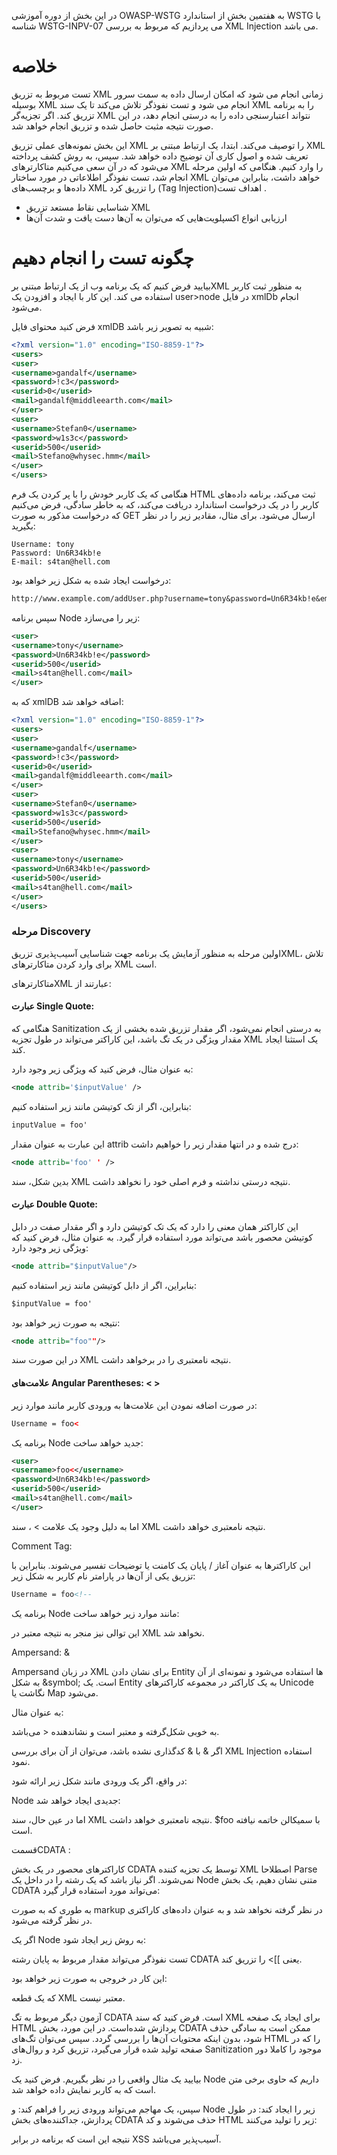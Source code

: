 در این بخش از دوره آموزشی OWASP-WSTG به هفتمین بخش از استاندارد WSTG با شناسه WSTG-INPV-07 می پردازیم که مربوط به بررسی XML Injection می باشد.

# خلاصه

تست مربوط به تزریق XML زمانی انجام می شود که امکان ارسال داده به سمت سرور بوسیله XML انجام می شود و تست نفوذگر تلاش می‌کند تا یک سند XML را به برنامه تزریق کند. اگر تجزیه‌گر XML نتواند اعتبارسنجی داده را به درستی انجام دهد، در این صورت نتیجه مثبت حاصل شده و تزریق انجام خواهد شد.

این بخش نمونه‌های عملی تزریق XML را توصیف می‌کند. ابتدا، یک ارتباط مبتنی بر XML تعریف شده و اصول کاری آن توضیح داده خواهد شد. سپس، به روش کشف پرداخته می‌شود که در آن سعی می‌کنیم متاکارترهای XML را وارد کنیم. هنگامی که اولین مرحله انجام شد، تست نفوذگر اطلاعاتی در مورد ساختار XML خواهد داشت، بنابراین می‌توان داده‌ها و برچسب‌های XML را تزریق کرد (‏Tag Injection)‏.
اهداف تست

* شناسایی نقاط مستعد تزریق XML
* ارزیابی انواع اکسپلویت‌هایی که می‌توان به آن‌ها دست یافت و شدت آن‌ها

# چگونه تست را انجام دهیم

بیایید فرض کنیم که یک برنامه وب از یک ارتباط مبتنی برXML به منظور ثبت کاربر استفاده می کند. این کار با ایجاد و افزودن یک user>node در فایل xmlDb انجام می‌شود.

فرض کنید محتوای فایل xmlDB شبیه به تصویر زیر باشد:

```xml
<?xml version="1.0" encoding="ISO-8859-1"?>
<users>
<user>
<username>gandalf</username>
<password>!c3</password>
<userid>0</userid>
<mail>gandalf@middleearth.com</mail>
</user>
<user>
<username>Stefan0</username>
<password>w1s3c</password>
<userid>500</userid>
<mail>Stefano@whysec.hmm</mail>
</user>
</users>
```
هنگامی که یک کاربر خودش را با پر کردن یک فرم HTML ثبت می‌کند، برنامه داده‌های کاربر را در یک درخواست استاندارد دریافت می‌کند، که به خاطر سادگی، فرض می‌کنیم که درخواست مذکور به صورت GET ارسال می‌شود.
برای مثال، مقادیر زیر را در نظر بگیرید:
```text
Username: tony
Password: Un6R34kb!e
E-mail: s4tan@hell.com
```
درخواست ایجاد شده به شکل زیر خواهد بود:
```txt
http://www.example.com/addUser.php?username=tony&password=Un6R34kb!e&email=s4tan@hell.com
```

سپس برنامه Node زیر را می‌سازد:
```xml
<user>
<username>tony</username>
<password>Un6R34kb!e</password>
<userid>500</userid>
<mail>s4tan@hell.com</mail>
</user>
```

که به xmlDB اضافه خواهد شد:
```xml
<?xml version="1.0" encoding="ISO-8859-1"?>
<users>
<user>
<username>gandalf</username>
<password>!c3</password>
<userid>0</userid>
<mail>gandalf@middleearth.com</mail>
</user>
<user>
<username>Stefan0</username>
<password>w1s3c</password>
<userid>500</userid>
<mail>Stefano@whysec.hmm</mail>
</user>
<user>
<username>tony</username>
<password>Un6R34kb!e</password>
<userid>500</userid>
<mail>s4tan@hell.com</mail>
</user>
</users>
```

### مرحله Discovery

اولین مرحله به منظور آزمایش یک برنامه جهت شناسایی آسیب‌پذیری تزریقXML، تلاش برای وارد کردن متاکارترهای XML است.

متاکارترهایXML عبارتند از:

#### عبارت Single Quote:

هنگامی که Sanitization به درستی انجام نمی‌شود، اگر مقدار تزریق شده بخشی از یک مقدار ویژگی در یک تگ باشد، این کاراکتر می‌تواند در طول تجزیه XML یک استثنا ایجاد کند.

به عنوان مثال، فرض کنید که ویژگی زیر وجود دارد:
```xml
<node attrib='$inputValue' />
```
بنابراین، اگر از تک کوتیشن مانند زیر استفاده کنیم:
```xml
inputValue = foo'
```
این عبارت به عنوان مقدار attrib درج شده و در انتها مقدار زیر را خواهیم داشت:
```xml
<node attrib='foo' ' />
```
بدین شکل، سند XML نتیجه درستی نداشته و فرم اصلی خود را نخواهد داشت.

#### عبارت Double Quote:

این کاراکتر همان معنی را دارد که یک تک کوتیشن دارد و اگر مقدار صفت در دابل کوتیشن محصور باشد می‌تواند مورد استفاده قرار گیرد. به عنوان مثال، فرض کنید که ویژگی زیر وجود دارد:
```xml
<node attrib="$inputValue"/>
```


بنابراین، اگر از دابل کوتیشن مانند زیر استفاده کنیم:
```xml
$inputValue = foo'
```

نتیجه به صورت زیر خواهد بود:
```xml
<node attrib="foo""/>
```
در این صورت سند XML نتیجه نامعتبری را در برخواهد داشت.

#### علامت‌های Angular Parentheses:  < >

در صورت اضافه نمودن این علامت‌ها به ورودی کاربر مانند موارد زیر:
```xml
Username = foo<
```

برنامه یک Node جدید خواهد ساخت:
```xml
<user>
<username>foo<</username>
<password>Un6R34kb!e</password>
<userid>500</userid>
<mail>s4tan@hell.com</mail>
</user>
```

اما به دلیل وجود یک علامت > ، سند XML نتیجه نامعتبری خواهد داشت.

Comment Tag:

این کاراکترها به عنوان آغاز / پایان یک کامنت یا توضیحات تفسیر می‌شوند. بنابراین با تزریق یکی از آن‌ها در پارامتر نام کاربر به شکل زیر:
```xml
Username = foo<!--
```
برنامه یک Node مانند موارد زیر خواهد ساخت:

این توالی نیز منجر به نتیجه معتبر در XML نخواهد شد.

Ampersand: &

Ampersand در زبان XML برای نشان دادن Entity ها استفاده می‌شود و نمونه‌ای از آن به شکل &symbol; است. یک Entity به یک کاراکتر در مجموعه کاراکترهای Unicode نگاشت یا Map می‌شود.

به عنوان مثال:

به خوبی شکل‌گرفته و معتبر است و نشاندهنده < می‌باشد.

اگر & با & کدگذاری نشده باشد، می‌توان از آن برای بررسی XML Injection استفاده نمود.

در واقع، اگر یک ورودی مانند شکل زیر ارائه شود:

Node جدیدی ایجاد خواهد شد:

اما در عین حال، سند XML نتیجه نامعتبری خواهد داشت. $foo با سمیکالن خاتمه نیافته است.

قسمتCDATA :

کاراکترهای محصور در یک بخش CDATA توسط یک تجزیه کننده XML اصطلاحا Parse نمی‌شوند. اگر نیاز باشد که یک رشته را در داخل یک Node متنی نشان دهیم، یک بخش CDATA می‌تواند مورد استفاده قرار گیرد:

به طوری که به صورت markup در نظر گرفته نخواهد شد و به عنوان داده‌های کاراکتری در نظر گرفته می‌شود.

اگر یک‌ Node به روش زیر ایجاد شود:

تست نفوذگر می‌تواند مقدار مربوط به پایان رشته CDATA یعنی ]]> را تزریق کند.

این کار در خروجی به صورت زیر خواهد بود:

که یک قطعه XML معتبر نیست.

آزمون دیگر مربوط به تگ CDATA است. فرض کنید که سند XML برای ایجاد یک صفحه HTML پردازش شده‌است. در این مورد، بخش CDATA ممکن است به سادگی حذف شود، بدون اینکه محتویات آن‌ها را بررسی گردد. سپس می‌توان تگ‌های HTML را که در صفحه تولید شده قرار می‌گیرد، تزریق کرد و روال‌های Sanitization موجود را کاملا دور زد.

بیایید یک مثال واقعی را در نظر بگیریم. فرض کنید یک Node داریم که حاوی برخی متن است که به کاربر نمایش داده خواهد شد.

سپس، یک مهاجم می‌تواند ورودی زیر را فراهم کند:
و Node زیر را ایجاد کند:
در طول پردازش، جداکننده‌های بخش CDATA حذف می‌شوند و کد HTML زیر را تولید می‌کنند:

نتیجه این است که برنامه در برابر XSS آسیب‌پذیر می‌باشد.


